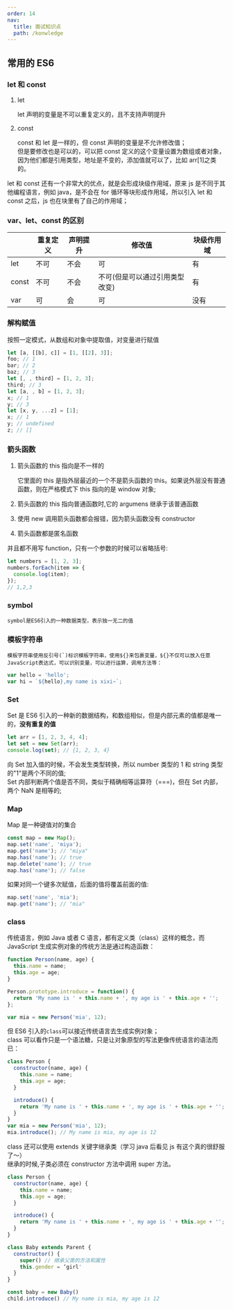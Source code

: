 ```yaml
---
order: 14
nav:
  title: 面试知识点
  path: /konwledge
---
```


## 常用的 ES6

### let 和 const

1. let

   let 声明的变量是不可以重复定义的，且不支持声明提升

2. const

   const 和 let 是一样的，但 const 声明的变量是不允许修改值；
   <br>但是要修改也是可以的，可以把 const 定义的这个变量设置为数组或者对象，因为他们都是引用类型，地址是不变的，添加值就可以了，比如 arr[1]之类的。

let 和 const 还有一个非常大的优点，就是会形成块级作用域，原来 js 是不同于其他编程语言，例如 java，是不会在 for 循环等块形成作用域，所以引入 let 和 const 之后，js 也在块里有了自己的作用域；

### var、let、const 的区别

|       | 重复定义 | 声明提升 | 修改值                         | 块级作用域 |
| ----- | -------- | -------- | ------------------------------ | ---------- |
| let   | 不可     | 不会     | 可                             | 有         |
| const | 不可     | 不会     | 不可(但是可以通过引用类型改变) | 有         |
| var   | 可       | 会       | 可                             | 没有       |

### 解构赋值

按照一定模式，从数组和对象中提取值，对变量进行赋值

```js
let [a, [[b], c]] = [1, [[2], 3]];
foo; // 1
bar; // 2
baz; // 3
let [, , third] = [1, 2, 3];
third; // 3
let [a, , b] = [1, 2, 3];
x; // 1
y; // 3
let [x, y, ...z] = [1];
x; // 1
y; // undefined
z; // []
```

### 箭头函数

1. 箭头函数的 this 指向是不一样的

   它里面的 this 是指外层最近的一个不是箭头函数的 this。如果说外层没有普通函数，则在严格模式下 this 指向的是 window 对象;

2. 箭头函数的 this 指向普通函数时,它的 argumens 继承于该普通函数

3. 使用 new 调用箭头函数都会报错，因为箭头函数没有 constructor

4. 箭头函数都是匿名函数

并且都不用写 function，只有一个参数的时候可以省略括号:

```js
let numbers = [1, 2, 3];
numbers.forEach(item => {
  console.log(item);
});
// 1,2,3
```

### symbol

    symbol是ES6引入的一种数据类型，表示独一无二的值

### 模板字符串

    模板字符串使用反引号(`)标识模板字符串，使用${}来包裹变量，${}不仅可以放入任意JavaScript表达式，可以识别变量，可以进行运算，调用方法等：

```js
var hello = 'hello';
var hi = `${hello},my name is xixi~`;
```

### Set

Set 是 ES6 引入的一种新的数据结构，和数组相似，但是内部元素的值都是唯一的，**没有重复的值**

```js
let arr = [1, 2, 3, 4, 4];
let set = new Set(arr);
console.log(set); // {1, 2, 3, 4}
```

向 Set 加入值的时候，不会发生类型转换，所以 number 类型的 1 和 string 类型的"1"是两个不同的值;
<br>Set 内部判断两个值是否不同，类似于精确相等运算符（===)，但在 Set 内部，两个 NaN 是相等的;

### Map

Map 是一种键值对的集合

```js
const map = new Map();
map.set('name', 'miya');
map.get('name'); // "miya"
map.has('name'); // true
map.delete('name'); // true
map.has('name'); // false
```

如果对同一个键多次赋值，后面的值将覆盖前面的值:

```js
map.set('name', 'mia');
map.get('name'); // "mia"
```

### class

传统语言，例如 Java 或者 C 语言，都有定义类（class）这样的概念，而 JavaScript 生成实例对象的传统方法是通过构造函数：

```js
function Person(name, age) {
  this.name = name;
  this.age = age;
}

Person.prototype.introduce = function() {
  return 'My name is ' + this.name + ', my age is ' + this.age + '';
};

var mia = new Person('mia', 12);
```

但 ES6 引入的`class`可以接近传统语言去生成实例对象；
<br>class 可以看作只是一个语法糖，只是让对象原型的写法更像传统语言的语法而已：

```js
class Person {
  constructor(name, age) {
    this.name = name;
    this.age = age;
  }

  introduce() {
    return 'My name is ' + this.name + ', my age is ' + this.age + '';
  }
}
var mia = new Person('mia', 12);
mia.introduce(); // My name is mia, my age is 12
```

class 还可以使用 extends 关键字继承类（学习 java 后看见 js 有这个真的很舒服了～）
<br>继承的时候,子类必须在 constructor 方法中调用 super 方法。

```js
class Person {
  constructor(name, age) {
    this.name = name;
    this.age = age;
  }

  introduce() {
    return 'My name is ' + this.name + ', my age is ' + this.age + '';
  }
}

class Baby extends Parent {
  constructor() {
    super() // 继承父类的方法和属性
    this.gender = ‘girl'
  }
}

const baby = new Baby()
child.introduce() // My name is mia, my age is 12
```
